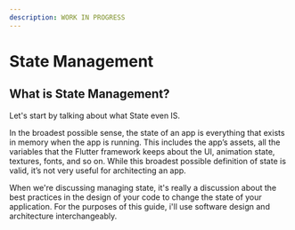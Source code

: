 ```yaml
---
description: WORK IN PROGRESS
---
```


# State Management

## What is State Management?

Let's start by talking about what State even IS. 

In the broadest possible sense, the state of an app is everything that exists in memory when the app is running. This includes the app’s assets, all the variables that the Flutter framework keeps about the UI, animation state, textures, fonts, and so on. While this broadest possible definition of state is valid, it’s not very useful for architecting an app. 

When we're discussing managing state, it's really a discussion about the best practices in the design of your code to change the state of your application. For the purposes of this guide, i'll use software design and architecture interchangeably.

